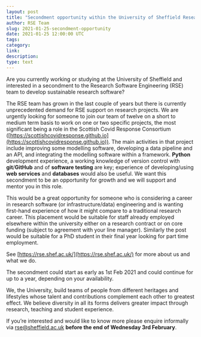 ```yaml
---
layout: post
title: "Secondment opportunity within the University of Sheffield Research Software Engineering (RSE) team"
author: RSE Team
slug: 2021-01-25-secondment-opportunity
date: 2021-01-25 12:00:00 UTC
tags: 
category:
link:
description:
type: text
---
```


Are you currently working or studying at the University of Sheffield and interested in a secondment to the Research Software Engineering (RSE) team to develop sustainable research software?

The RSE team has grown in the last couple of years but there is currently unprecedented demand for RSE support on research projects.  We are urgently looking for someone to join our team of twelve on a short to medium term basis to work on one or two specific projects, the most significant being a role in the Scottish Covid Response Consortium ([https://scottishcovidresponse.github.io](https://scottishcovidresponse.github.io)). The main activities in that project include improving some modelling software, developing a data pipeline and an API, and integrating the modelling software within a framework.  **Python** development experience, a working knowledge of version control with **git**/**GitHub** and of **software testing** are key; experience of developing/using **web services** and **databases** would also be useful.  We want this secondment to be an opportunity for growth and we will support and mentor you in this role.

This would be a great opportunity for someone who is considering a career in research software (or infrastructure/data) engineering and is wanting first-hand experience of how it might compare to a traditional research career. This placement would be suitable for staff already employed elsewhere within the university either on a research contract or on core funding (subject to agreement with your line manager). Similarly the post would be suitable for a PhD student in their final year looking for part time employment.

See [https://rse.shef.ac.uk/](https://rse.shef.ac.uk/) for more about us and what we do.

The secondment could start as early as 1st Feb 2021 and could continue for up to a year, depending on your availability.  

We, the University, build teams of people from different heritages and lifestyles whose talent and contributions complement each other to greatest effect. We believe diversity in all its forms delivers greater impact through research, teaching and student experience.

If you’re interested and would like to know more please enquire informally via [rse@sheffield.ac.uk](mailto:rse@sheffield.ac.uk) **before the end of Wednesday 3rd February**.
